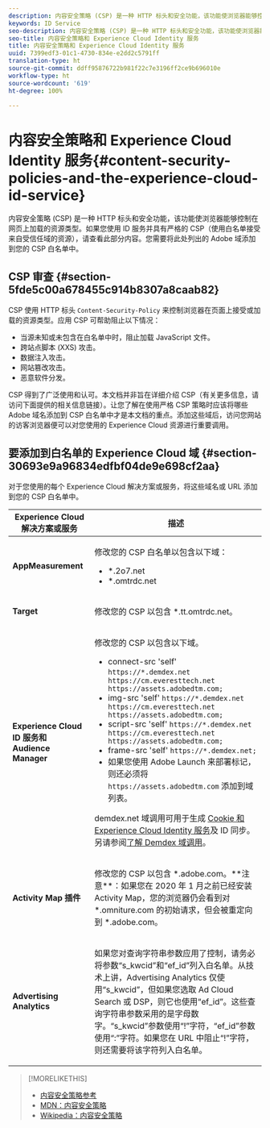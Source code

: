 ```yaml
---
description: 内容安全策略 (CSP) 是一种 HTTP 标头和安全功能，该功能使浏览器能够控制在网页上加载的资源类型。如果您使用 ID 服务并具有严格的 CSP（使用白名单接受来自受信任域的资源），请查看此部分内容。您需要将此处列出的 Adobe 域添加到您的 CSP 白名单中。
keywords: ID Service
seo-description: 内容安全策略 (CSP) 是一种 HTTP 标头和安全功能，该功能使浏览器能够控制在网页上加载的资源类型。如果您使用 ID 服务并具有严格的 CSP（使用白名单接受来自受信任域的资源），请查看此部分内容。您需要将此处列出的 Adobe 域添加到您的 CSP 白名单中。
seo-title: 内容安全策略和 Experience Cloud Identity 服务
title: 内容安全策略和 Experience Cloud Identity 服务
uuid: 7399edf3-01c1-4730-834e-e2dd2c5791ff
translation-type: ht
source-git-commit: ddff95876722b981f22c7e3196ff2ce9b696010e
workflow-type: ht
source-wordcount: '619'
ht-degree: 100%

---
```



# 内容安全策略和 Experience Cloud Identity 服务{#content-security-policies-and-the-experience-cloud-id-service}

内容安全策略 (CSP) 是一种 HTTP 标头和安全功能，该功能使浏览器能够控制在网页上加载的资源类型。如果您使用 ID 服务并具有严格的 CSP（使用白名单接受来自受信任域的资源），请查看此部分内容。您需要将此处列出的 Adobe 域添加到您的 CSP 白名单中。

## CSP 审查 {#section-5fde5c00a678455c914b8307a8caab82}

CSP 使用 HTTP 标头 `Content-Security-Policy` 来控制浏览器在页面上接受或加载的资源类型。应用 CSP 可帮助阻止以下情况：

* 当源未知或未包含在白名单中时，阻止加载 JavaScript 文件。
* 跨站点脚本 (XXS) 攻击。
* 数据注入攻击。
* 网站篡改攻击。
* 恶意软件分发。

CSP 得到了广泛使用和认可。本文档并非旨在详细介绍 CSP（有关更多信息，请访问下面提供的相关信息链接）。让您了解在使用严格 CSP 策略时应该将哪些 Adobe 域名添加到 CSP 白名单中才是本文档的重点。添加这些域后，访问您网站的访客浏览器便可以对您使用的 Experience Cloud 资源进行重要调用。

## 要添加到白名单的 Experience Cloud 域 {#section-30693e9a96834edfbf04de9e698cf2aa}

对于您使用的每个 Experience Cloud 解决方案或服务，将这些域名或 URL 添加到您的 CSP 白名单中。

<table id="table_EC9FC999A62D4B7A830CE73B0AB9EF3C"> 
 <thead> 
  <tr> 
   <th colname="col1" class="entry"> Experience Cloud 解决方案或服务 </th> 
   <th colname="col2" class="entry"> 描述 </th> 
  </tr> 
 </thead>
 <tbody> 
  <tr> 
   <td colname="col1"> <p> <b>AppMeasurement</b> </p> </td> 
   <td colname="col2"> <p>修改您的 CSP 白名单以包含以下域： </p> <p> 
     <ul id="ul_7522AE83A03A4115A84DF5B32D6DD79B"> 
      <li id="li_AB1EC161FB154BEDA1BEFE76C8A38A90"> <span class="codeph"> *.2o7.net</span> </li> 
      <li id="li_4B12A283716746949201528CD6AF529E"> <span class="codeph"> *.omtrdc.net</span> </li> 
     </ul> </p> </td> 
  </tr> 
  <tr> 
   <td colname="col1"> <p> <b>Target</b> </p> </td> 
   <td colname="col2"> <p>修改您的 CSP 以包含 <span class="codeph">*.tt.omtrdc.net</span>。 </p> </td> 
  </tr> 
  <tr> 
   <td colname="col1"> <p> <b>Experience Cloud ID 服务和 Audience Manager</b> </p> </td> 
   <td colname="col2"> <p>修改您的 CSP 以包含以下域。</p> 
   <p><ul>
   <li>connect-src 'self' <code>https://*.demdex.net https://cm.everesttech.net https://assets.adobedtm.com;</code></li>
   <li>img-src 'self' <code>https://*.demdex.net https://cm.everesttech.net https://assets.adobedtm.com;</code></li>
   <li>script-src 'self' <code>https://*.demdex.net https://cm.everesttech.net https://assets.adobedtm.com;</code></li>
   <li>frame-src 'self' <code>https://*.demdex.net;</code></li>
   <li>如果您使用 Adobe Launch 来部署标记，则还必须将 <code>https://assets.adobedtm.com</code> 添加到域列表。</li></ul></p> <p><span class="codeph">demdex.net</span> 域调用可用于生成 <a href="../introduction/cookies.md" format="dita" scope="local">Cookie 和 Experience Cloud Identity 服务</a>及 ID 同步。另请参阅<a href="https://docs.adobe.com/content/help/zh-Hans/audience-manager/user-guide/reference/demdex-calls.html" format="https" scope="external">了解 Demdex 域调用</a>。 </p> </td> </tr> 
 <tr>
 <td colname="col1"> <p> <b>Activity Map 插件</b> </p> </td> 
 <td colname="col2"> <p>修改您的 CSP 以包含 *.adobe.com。**注意**：如果您在 2020 年 1 月之前已经安装 Activity Map，您的浏览器仍会看到对 *.omniture.com 的初始请求，但会被重定向到 *.adobe.com。 </p></td> 
 </tr>
 <tr>
 <td colname="col1"> <p> <b>Advertising Analytics</b> </p> </td> 
 <td colname="col2"> <p>如果您对查询字符串参数应用了控制，请务必将参数“s_kwcid”和“ef_id”列入白名单。从技术上讲，Advertising Analytics 仅使用“s_kwcid”，但如果您选取 Ad Cloud Search 或 DSP，则它也使用“ef_id”。这些查询字符串参数采用的是字母数字。“s_kwcid”参数使用“!”字符，“ef_id”参数使用“:”字符。如果您在 URL 中阻止“!”字符，则还需要将该字符列入白名单。</p></td> 
 </tr>
 </tbody> 
</table>

>[!MORELIKETHIS]
>
>* [内容安全策略参考](https://content-security-policy.com/)
>* [MDN：内容安全策略](https://developer.mozilla.org/zh-CN/docs/Web/HTTP/CSP)
>* [Wikipedia：内容安全策略](https://en.wikipedia.org/wiki/Content_Security_Policy)

